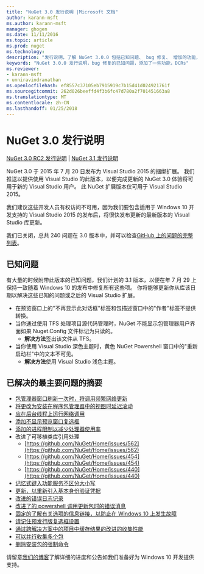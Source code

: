 ```yaml
---
title: "NuGet 3.0 发行说明 |Microsoft 文档"
author: karann-msft
ms.author: karann-msft
manager: ghogen
ms.date: 11/11/2016
ms.topic: article
ms.prod: nuget
ms.technology: 
description: "发行说明，了解 NuGet 3.0.0 包括已知问题、 bug 修复、 增加的功能，以及 DCRs。"
keywords: "NuGet 3.0.0 发行说明，bug 修复的已知问题，添加了一些功能，DCRs"
ms.reviewer:
- karann-msft
- unniravindranathan
ms.openlocfilehash: ef8557c37105eb7915919c7b15d41d024921761f
ms.sourcegitcommit: 262d026beeffd4f3b6fc47d780a2f701451663a8
ms.translationtype: MT
ms.contentlocale: zh-CN
ms.lasthandoff: 01/25/2018
---
```

# <a name="nuget-30-release-notes"></a>NuGet 3.0 发行说明

[NuGet 3.0 RC2 发行说明](../release-notes/nuget-3.0-RC2.md) | [NuGet 3.1 发行说明](../release-notes/nuget-3.1.md)

NuGet 3.0 于 2015 年 7 月 20 日发布为 Visual Studio 2015 的捆绑扩展。 我们推送以提供使用 Visual Studio 的此版本，以便完成更新的 NuGet 3.0 体验将可用于新的 Visual Studio 用户。 此 NuGet 扩展版本仅可用于 Visual Studio 2015。

我们建议这些开发人员有权访问不可用，因为我们要包含适用于 Windows 10 开发支持的 Visual Studio 2015 的发布后，将很快发布更新的最新版本的 Visual Studio 库更新。

我们已关闭，总共 240 问题在 3.0 版本中，并可以检查[GitHub 上的问题的完整列表](https://github.com/NuGet/Home/issues?q=milestone%3A3.0.0-RTM+is%3Aclosed)。

## <a name="known-issues"></a>已知问题

有大量的时候附带此版本的已知问题，我们计划的 3.1 版本，以便在年 7 月 29 上保持一致随着 Windows 10 的发布中修复所有这些项。  你将能够更新你从库该日期以解决这些已知的问题或之后的 Visual Studio 扩展。

*  在预览窗口上的"不再显示此对话框"标签和包描述窗口中的"作者"标签不提供转换。
*  当你通过使用 TFS 处理项目源代码管理时，NuGet 不能显示包管理器用户界面如果 Nuget.Config 文件标记为只读的。
   * **解决方法**签出该文件从 TFS。
*  当你使用 Visual Studio 深色主题时，黄色 NuGet Powershell 窗口中的"重新启动栏"中的文本不可见。
   * **解决方法**使用 Visual Studio 浅色主题。


## <a name="summary-of-top-issues-resolved"></a>已解决的最主要问题的摘要

* [包管理器窗口刷新一次时，将调用频繁网络更新](https://github.com/NuGet/Home/issues/515)
* [将更改为安装在程序包管理器中的视图时延迟滚动](https://github.com/NuGet/Home/issues/519)
* [应在后台线程上运行网络调用](https://github.com/NuGet/Home/issues/516)
* [添加不显示预览窗口复选框](https://github.com/NuGet/Home/issues/566)
* [添加的进程限制以减少处理器使用率](https://github.com/NuGet/Home/issues/356)
* 改进了可移植类库引用处理
    * [https://github.com/NuGet/Home/issues/562](https://github.com/NuGet/Home/issues/562)
    * [https://github.com/NuGet/Home/issues/454](https://github.com/NuGet/Home/issues/454)
    * [https://github.com/NuGet/Home/issues/440](https://github.com/NuGet/Home/issues/440)
* [记忆式键入功能服务不区分大小写](https://github.com/NuGet/Home/issues/198)
* [更新，以重新引入基本身份验证凭据](https://github.com/NuGet/Home/issues/456)
* [改进的错误日志记录](https://github.com/NuGet/Home/issues/407)
* [改进了的 powershell 调用更新包时的错误消息](https://github.com/NuGet/Home/issues/5)
* [固定的了解有关选项的信息链接，以防止在 Windows 10 上发生故障](https://github.com/NuGet/Home/issues/822)
* [请记住预发行版复选框设置](https://github.com/NuGet/Home/issues/732)
* [通过跨解决方案中的项目中缓存结果的改进的收集性能](https://github.com/NuGet/Home/issues/721)
* [可以并行收集多个包](https://github.com/NuGet/Home/issues/713)
* [删除安装包的强制命令](https://github.com/NuGet/Home/issues/697)

请留意[我们的博客](http://blog.nuget.org)了解详细的进度和公告如我们准备好为 Windows 10 开发提供支持。